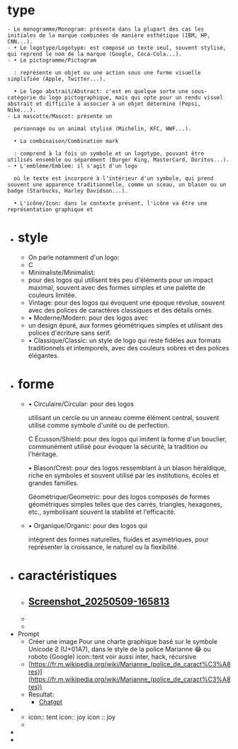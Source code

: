 # type
	- Le monogramme/Monogram: présente dans la plupart des cas les initiales de la marque combinées de manière esthétique (IBM, HP, CNN...).
	- • Le logotype/Logotype: est composé un texte seul, souvent stylisé, qui reprend le nom de la marque (Google, Coca-Cola...).
	- • Le pictogramme/Pictogram
	  
	  : représente un objet ou une action sous une forme visuelle simplifiée (Apple, Twitter...).
	  
	  • Le logo abstrait/Abstract: c'est en quelque sorte une sous-catégorie du logo pictographique, mais qui opte pour un rendu visuel abstrait et difficile à associer à un objet déterminé (Pepsi, Nike...).
	- La mascotte/Mascot: présente un
	  
	  personnage ou un animal stylisé (Michelin, KFC, WWF...).
	  
	  • La combinaison/Combination mark
	  
	  : comprend à la fois un symbole et un logotype, pouvant être utilisés ensemble ou séparément (Burger King, MasterCard, Doritos...).
	- • L'emblème/Emblem: il s'agit d'un logo
	  
	  où le texte est incorporé à l'intérieur d'un symbole, qui prend souvent une apparence traditionnelle, comme un sceau, un blason ou un badge (Starbucks, Harley Davidson...).
	  
	  • L'icône/Icon: dans le contexte présent, l'icône va être une représentation graphique et
- # style
	- On parle notamment d'un logo:
	- C
	- Minimaliste/Minimalist:
	- pour des logos qui utilisent très peu d'éléments pour un impact maximal, souvent avec des formes simples et une palette de couleurs limitée.
	- Vintage: pour des logos qui évoquent une époque révolue, souvent avec des polices de caractères classiques et des détails ornés.
	- • Moderne/Modern: pour des logos avec
	- un design épuré, aux formes géométriques simples et utilisant des polices d'écriture sans serif.
	- • Classique/Classic: un style de logo qui reste fidèles aux formats traditionnels et intemporels, avec des couleurs sobres et des polices élégantes.
- # forme
	- • Circulaire/Circular: pour des logos
	  
	  utilisant un cercle ou un anneau comme élément central, souvent utilisé comme symbole d'unité ou de perfection.
	  
	  C Écusson/Shield: pour des logos qui imitent la forme d'un bouclier, communément utilisé pour évoquer la sécurité, la tradition ou l'héritage.
	  
	  • Blason/Crest: pour des logos ressemblant à un blason héraldique, riche en symboles et souvent utilisé par les institutions, écoles et grandes familles.
	  
	  Géométrique/Geometric: pour des logos composés de formes géométriques simples telles que des carrés, triangles, hexagones, etc., symbolisant souvent la stabilité et l'efficacité.
	- • Organique/Organic: pour des logos qui
	  
	  intègrent des formes naturelles, fluides et asymétriques, pour représenter la croissance, le naturel ou la flexibilité.
- # caractéristiques
	- [Screenshot_20250509-165813](../assets/Screenshot_20250509-165813.png)
		-
	-
	-
- Prompt
	- Créer une image Pour une charte graphique basé sur le symbole Unicode Ƨ (U+01A7), dans le style de la police Marianne :joy: ou roboto (Google) icon::tent voir aussi inter, hack, récursive
	- [https://fr.m.wikipedia.org/wiki/Marianne_(police_de_caract%C3%A8res)](https://fr.m.wikipedia.org/wiki/Marianne_(police_de_caract%C3%A8res))
	- Resultat:
		- [Chatgpt](https://chatgpt.com/share/68061a2b-6838-800a-8f9c-f07dc67331a9)
-
	- icon:: tent 
	  icon:: joy
	  icon :: joy
	-
-
-